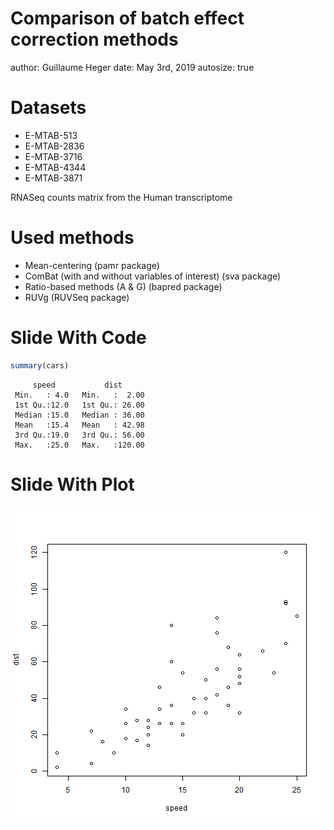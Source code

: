 Comparison of batch effect correction methods
========================================================
author: Guillaume Heger
date: May 3rd, 2019
autosize: true

Datasets
========================================================
- E-MTAB-513
- E-MTAB-2836
- E-MTAB-3716
- E-MTAB-4344
- E-MTAB-3871

RNASeq counts matrix from the Human transcriptome

Used methods
========================================================
- Mean-centering (pamr package)
- ComBat (with and without variables of interest) (sva package)
- Ratio-based methods (A & G) (bapred package)
- RUVg (RUVSeq package)

Slide With Code
========================================================


```r
summary(cars)
```

```
     speed           dist       
 Min.   : 4.0   Min.   :  2.00  
 1st Qu.:12.0   1st Qu.: 26.00  
 Median :15.0   Median : 36.00  
 Mean   :15.4   Mean   : 42.98  
 3rd Qu.:19.0   3rd Qu.: 56.00  
 Max.   :25.0   Max.   :120.00  
```

Slide With Plot
========================================================

![plot of chunk unnamed-chunk-2](meeting-figure/unnamed-chunk-2-1.png)
